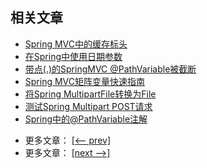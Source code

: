 ## 相关文章

+ [Spring MVC中的缓存标头](http://tu-yucheng.github.io/springweb/2023/05/19/spring-mvc-cache-headers.html)
+ [在Spring中使用日期参数](http://tu-yucheng.github.io/springweb/2023/05/19/spring-date-parameters.html)
+ [带点(.)的SpringMVC @PathVariable被截断](http://tu-yucheng.github.io/springweb/2023/05/19/spring-mvc-pathvariable-dot.html)
+ [Spring MVC矩阵变量快速指南](http://tu-yucheng.github.io/springweb/2023/05/19/spring-mvc-matrix-variables.html)
+ [将Spring MultipartFile转换为File](http://tu-yucheng.github.io/springweb/2023/05/19/spring-multipartfile-to-file.html)
+ [测试Spring Multipart POST请求](http://tu-yucheng.github.io/springweb/2023/05/19/spring-multipart-post-request-test.md.html)
+ [Spring中的@PathVariable注解](http://tu-yucheng.github.io/springweb/2023/05/19/spring-pathvariable.html)

- 更多文章： [[<-- prev]](../spring-mvc-java-1/README.md)
- 更多文章： [[next -->]](../spring-mvc-java-3/README.md)